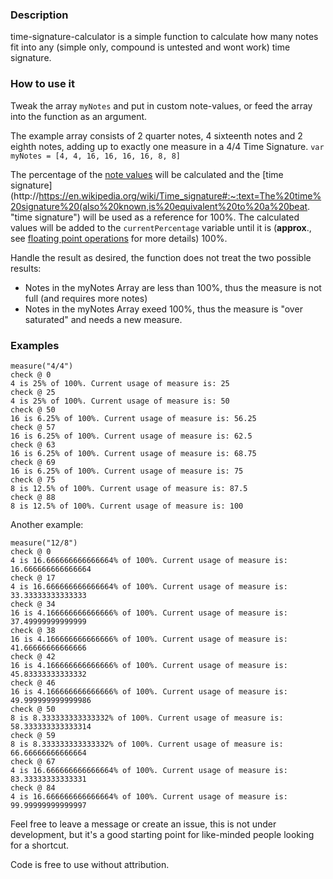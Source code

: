 ### Description

time-signature-calculator is a simple function to calculate how many notes fit into any (simple only, compound is untested and wont work) time signature.

### How to use it

Tweak the array `myNotes` and put in custom note-values, or feed the array into the function as an argument.

The example array consists of 2 quarter notes, 4 sixteenth notes and 2 eighth notes, adding up to exactly one measure in a 4/4 Time Signature.
`var myNotes = [4, 4, 16, 16, 16, 16, 8, 8]`

The percentage of the [note values](https://en.wikipedia.org/wiki/Note_value "note values") will be calculated and the [time signature](http://https://en.wikipedia.org/wiki/Time_signature#:~:text=The%20time%20signature%20(also%20known,is%20equivalent%20to%20a%20beat. "time signature") will be used as a reference for 100%. The calculated values will be added to the `currentPercentage` variable until it is (**approx**., see [floating point operations](https://stackoverflow.com/a/16082201 "floating point operations") for more details) 100%.

Handle the result as desired, the function does not treat the two possible results:

- Notes in the myNotes Array are less than 100%, thus the measure is not full (and requires more notes)
- Notes in the myNotes Array exeed 100%, thus the measure is "over saturated" and needs a new measure.


### Examples

    measure("4/4")
    check @ 0
    4 is 25% of 100%. Current usage of measure is: 25
    check @ 25
    4 is 25% of 100%. Current usage of measure is: 50
    check @ 50
    16 is 6.25% of 100%. Current usage of measure is: 56.25
    check @ 57
    16 is 6.25% of 100%. Current usage of measure is: 62.5
    check @ 63
    16 is 6.25% of 100%. Current usage of measure is: 68.75
    check @ 69
    16 is 6.25% of 100%. Current usage of measure is: 75
    check @ 75
    8 is 12.5% of 100%. Current usage of measure is: 87.5
    check @ 88
    8 is 12.5% of 100%. Current usage of measure is: 100

Another example:

    measure("12/8")
    check @ 0
    4 is 16.666666666666664% of 100%. Current usage of measure is: 16.666666666666664
    check @ 17
    4 is 16.666666666666664% of 100%. Current usage of measure is: 33.33333333333333
    check @ 34
    16 is 4.166666666666666% of 100%. Current usage of measure is: 37.49999999999999
    check @ 38
    16 is 4.166666666666666% of 100%. Current usage of measure is: 41.66666666666666
    check @ 42
    16 is 4.166666666666666% of 100%. Current usage of measure is: 45.83333333333332
    check @ 46
    16 is 4.166666666666666% of 100%. Current usage of measure is: 49.999999999999986
    check @ 50
    8 is 8.333333333333332% of 100%. Current usage of measure is: 58.333333333333314
    check @ 59
    8 is 8.333333333333332% of 100%. Current usage of measure is: 66.66666666666664
    check @ 67
    4 is 16.666666666666664% of 100%. Current usage of measure is: 83.33333333333331
    check @ 84
    4 is 16.666666666666664% of 100%. Current usage of measure is: 99.99999999999997



Feel free to leave a message or create an issue, this is not under development, but it's a good starting point for like-minded people looking for a shortcut.

Code is free to use without attribution.
